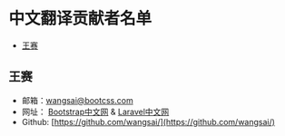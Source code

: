 # 中文翻译贡献者名单

- [王赛](#wangsai)

<a name="wangsai"></a>
## 王赛
- 邮箱：wangsai@bootcss.com
- 网址： [Bootstrap中文网](http://www.bootcss.com) & [Laravel中文网](http://www.golaravel.com)
- Github: [https://github.com/wangsai/](https://github.com/wangsai/)

